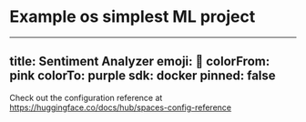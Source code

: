 # Example os simplest ML project

---
title: Sentiment Analyzer
emoji: 🏃
colorFrom: pink
colorTo: purple
sdk: docker
pinned: false
---

Check out the configuration reference at https://huggingface.co/docs/hub/spaces-config-reference

